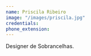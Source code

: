 ```yaml
---
name: Priscila Ribeiro
image: "/images/priscila.jpg"
credentials:
phone_extension:
---
```


Designer de Sobrancelhas.
